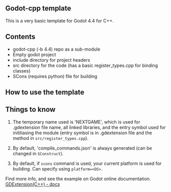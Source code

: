 ## Godot-cpp template
This is a very basic template for Godot 4.4 for C++.

## Contents
- godot-cpp (-b 4.4) repo as a sub-module
- Empty godot project
- include directory for project headers
- src directory for the code (has a basic register_types.cpp for binding classes)
- SCons (requires python) file for building

## How to use the template

## Things to know
1. The temporary name used is 'NEXTGAME', which is used for .gdextension file name, all linked libraries, and the entry symbol used for
initiliasing the module (entry symbol is in .gdextension file and the method in `src/register_types.cpp`).

2. By default, 'compile_commands.json' is always generated (can be changed in `SConstruct`).

3. By default, if `scons` command is used, your current platform is used for building. Can specify using `platform=<OS>`.

Find more info, and see the example on Godot online documentation.
[GDExtension(C++) - docs](https://docs.godotengine.org/en/stable/tutorials/scripting/gdextension/gdextension_cpp_example.html)
